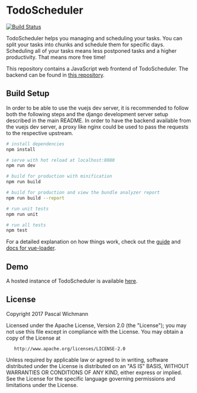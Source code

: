 TodoScheduler
=============

[![Build Status](https://travis-ci.org/wichmannpas/todoscheduler.svg?branch=master)](https://travis-ci.org/wichmannpas/todoscheduler)

TodoScheduler helps you managing and scheduling your tasks. You can split your tasks into chunks and schedule them for specific days.
Scheduling all of your tasks means less postponed tasks and a higher productivity. That means more free time!

This repository contains a JavaScript web frontend of TodoScheduler.
The backend can be found in [this repository](https://github.com/wichmannpas/todoscheduler).

Build Setup
-----------

In order to be able to use the vuejs dev server, it is recommended to follow both the following steps and the django development server setup described in the main README.
In order to have the backend available from the vuejs dev server, a proxy like nginx could be used to pass the requests to the respective upstream.

``` bash
# install dependencies
npm install

# serve with hot reload at localhost:8080
npm run dev

# build for production with minification
npm run build

# build for production and view the bundle analyzer report
npm run build --report

# run unit tests
npm run unit

# run all tests
npm test
```

For a detailed explanation on how things work, check out the [guide](http://vuejs-templates.github.io/webpack/) and [docs for vue-loader](http://vuejs.github.io/vue-loader).

Demo
----

A hosted instance of TodoScheduler is available [here](https://todoscheduler.pwsrv.de).

License
-------

Copyright 2017 Pascal Wichmann

   Licensed under the Apache License, Version 2.0 (the "License");
   you may not use this file except in compliance with the License.
   You may obtain a copy of the License at

       http://www.apache.org/licenses/LICENSE-2.0

   Unless required by applicable law or agreed to in writing, software
   distributed under the License is distributed on an "AS IS" BASIS,
   WITHOUT WARRANTIES OR CONDITIONS OF ANY KIND, either express or implied.
   See the License for the specific language governing permissions and
   limitations under the License.
